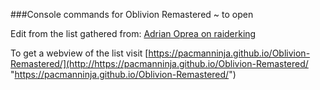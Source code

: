 ###Console commands for Oblivion Remastered
~ to open

Edit from the list gathered from: [Adrian Oprea on raiderking](http://https://raiderking.com/tes4-oblivion-remastered-all-console-commands-and-ids-items-spells/ "Adrian Oprea on raiderking")

To get a webview of the list visit [https://pacmanninja.github.io/Oblivion-Remastered/](http://https://pacmanninja.github.io/Oblivion-Remastered/ "https://pacmanninja.github.io/Oblivion-Remastered/")

